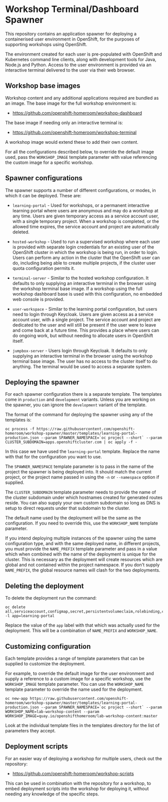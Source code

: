 Workshop Terminal/Dashboard Spawner
===================================

This repository contains an application spawner for deploying a containerised user environment in OpenShift, for the purposes of supporting workshops using OpenShift.

The environment created for each user is pre-populated with OpenShift and Kubernetes command line clients, along with development tools for Java, Node.js and Python. Access to the user environment is provided via an interactive terminal delivered to the user via their web browser.

Workshop base images
--------------------

Workshop content and any additional applications required are bundled as an image. The base image for the full workshop environment is:

* https://github.com/openshift-homeroom/workshop-dashboard

The base image if needing only an interactive terminal is:

* https://github.com/openshift-homeroom/workshop-terminal

A workshop image would extend these to add their own content.

For all the configurations described below, to override the default image used, pass the `WORKSHOP_IMAGE` template parameter with value referencing the custom image for a specific workshop.

Spawner configurations
----------------------

The spawner supports a number of different configurations, or modes, in which it can be deployed. These are:

* `learning-portal` - Used for workshops, or a permanent interactive learning portal where users are anonymous and may do a workshop at any time. Users are given temporary access as a service account user, with a single temporary project. When a workshop is completed, or the allowed time expires, the service account and project are automatically deleted.

* `hosted-workshop` - Used to run a supervised workshop where each user is provided with separate login credentials for an existing user of the OpenShift cluster in which the workshop is being run, in order to login. Users can perform any action in the cluster that the OpenShift user can do, including being able to create multiple projects, if the cluster user quota configuration permits it.

* `terminal-server` - Similar to the hosted workshop configuration. It defaults to only supplying an interactive terminal in the browser using the workshop terminal base image. If a workshop using the full workshop dashboard base is used with this configuration, no embedded web console is provided.

* `user-workspace` - Similar to the learning portal configuration, but users need to login through Keycloak. Users are given access as a service account user, with a single project. The service account and project are dedicated to the user and will still be present if the user were to leave and come back at a future time. This provides a place where users can do ongoing work, but without needing to allocate users in OpenShift itself.

* `jumpbox-server` - Users login through Keycloak. It defaults to only supplying an interactive terminal in the browser using the workshop terminal base image. The user has no access to the cluster itself to do anything. The terminal would be used to access a separate system.

Deploying the spawner
---------------------

For each spawner configuration there is a separate template. The templates come in `production` and `development` variants. Unless you are working on the spawner, you can ignore the `development` variant of the template.

The format of the command for deploying the spawner using any of the templates is:

```
oc process -f https://raw.githubusercontent.com/openshift-homeroom/workshop-spawner/master/templates/learning-portal-production.json --param SPAWNER_NAMESPACE=`oc project --short` --param CLUSTER_SUBDOMAIN=apps.openshiftcluster.com | oc apply -f -
```

In this case we have used the `learning-portal` template. Replace the name with that for the configuration you want to use.

The `SPAWNER_NAMESPACE` template parameter is to pass in the name of the project the spawner is being deployed into. It should match the current project, or the project name passed in using the `-n` or `--namespace` option if supplied.

The `CLUSTER_SUBDOMAIN` template parameter needs to provide the name of the cluster subdomain under which hostnames created for generated routes reside. You can also supply your own custom subdomain so long as DNS is setup to direct requests under that subdomain to the cluster.

The default name used by the deployment will be the same as the configuration. If you need to override this, use the `WORKSHOP_NAME` template parameter.

If you intend deploying multiple instances of the spawner using the same configuration type, and with the same deployed name, in different projects, you must provide the `NAME_PREFIX` template parameter and pass in a value which when combined with the name of the deployment is unique for the cluster. This is necessary as the deployment will create resources which are global and not contained within the project namespace. If you don't supply `NAME_PREFIX`, the global resource names will clash for the two deployments.

Deleting the deployment
-----------------------

To delete the deployment run the command:

```
oc delete all,serviceaccount,configmap,secret,persistentvolumeclaim,rolebinding,clusterrole,clusterrolebinding,oauthclient -l app=learning-portal
```

Replace the value of the `app` label with that which was actually used for the deployment. This will be a combination of `NAME_PREFIX` and `WORKSHOP_NAME`.

Customizing configuration
-------------------------

Each template provides a range of template parameters that can be supplied to customize the deployment.

For example, to override the default image for the user environment and supply a reference to a custom image for a specific workshop, use the `WORKSHOP_IMAGE` template parameter. You can use the `WORKSHOP_NAME` template parameter to override the name used for the deployment.

```
oc new-app https://raw.githubusercontent.com/openshift-homeroom/workshop-spawner/master/templates/learning-portal-production.json --param SPAWNER_NAMESPACE=`oc project --short` --param WORKSHOP_NAME=lab-workshop-content --param WORKSHOP_IMAGE=quay.io/openshifthomeroom/lab-workshop-content:master
```

Look at the individual template files in the templates directory for the list of parameters they accept.

Deployment scripts
------------------

For an easier way of deploying a workshop for multiple users, check out the repository:

* https://github.com/openshift-homeroom/workshop-scripts

This can be used in combination with the repository for a workshop, to embed deployment scripts into the workshop for deploying it, without needing any knowledge of the specific steps.
